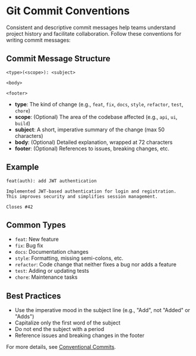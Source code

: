 # Git Commit Conventions

Consistent and descriptive commit messages help teams understand project history and facilitate collaboration. Follow these conventions for writing commit messages:

## Commit Message Structure

```
<type>(<scope>): <subject>

<body>

<footer>
```

- **type**: The kind of change (e.g., `feat`, `fix`, `docs`, `style`, `refactor`, `test`, `chore`)
- **scope**: (Optional) The area of the codebase affected (e.g., `api`, `ui`, `build`)
- **subject**: A short, imperative summary of the change (max 50 characters)
- **body**: (Optional) Detailed explanation, wrapped at 72 characters
- **footer**: (Optional) References to issues, breaking changes, etc.

## Example

```
feat(auth): add JWT authentication

Implemented JWT-based authentication for login and registration.
This improves security and simplifies session management.

Closes #42
```

## Common Types

- `feat`: New feature
- `fix`: Bug fix
- `docs`: Documentation changes
- `style`: Formatting, missing semi-colons, etc.
- `refactor`: Code change that neither fixes a bug nor adds a feature
- `test`: Adding or updating tests
- `chore`: Maintenance tasks

## Best Practices

- Use the imperative mood in the subject line (e.g., "Add", not "Added" or "Adds")
- Capitalize only the first word of the subject
- Do not end the subject with a period
- Reference issues and breaking changes in the footer

For more details, see [Conventional Commits](https://www.conventionalcommits.org/).